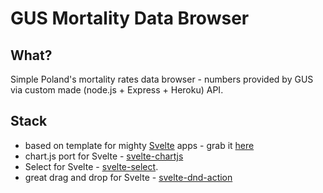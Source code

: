# GUS Mortality Data Browser

## What?

Simple Poland's mortality rates data browser - numbers provided by GUS via custom made (node.js + Express + Heroku) API.

## Stack

- based on template for mighty [Svelte](https://svelte.dev) apps - grab it [here](https://github.com/sveltejs/template)
- chart.js port for Svelte - [svelte-chartjs](https://saurav.tech/mdbsvelte/?path=/story/charts--installation)
- Select for Svelte - [svelte-select](https://github.com/rob-balfre/svelte-select).
- great drag and drop for Svelte - [svelte-dnd-action](https://github.com/isaacHagoel/svelte-dnd-action)
